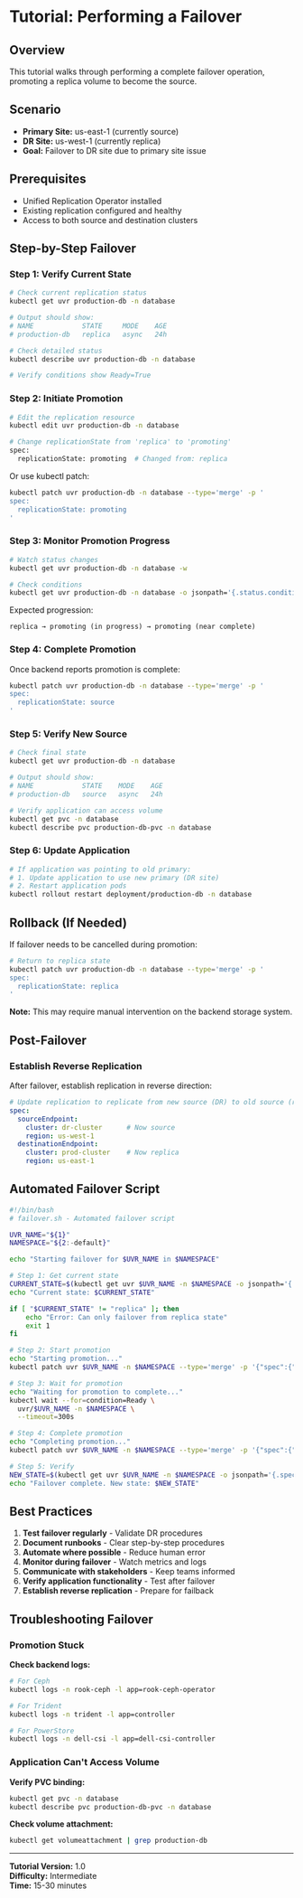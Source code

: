 # Tutorial: Performing a Failover

## Overview

This tutorial walks through performing a complete failover operation, promoting a replica volume to become the source.

## Scenario

- **Primary Site:** us-east-1 (currently source)
- **DR Site:** us-west-1 (currently replica)
- **Goal:** Failover to DR site due to primary site issue

## Prerequisites

- Unified Replication Operator installed
- Existing replication configured and healthy
- Access to both source and destination clusters

## Step-by-Step Failover

### Step 1: Verify Current State

```bash
# Check current replication status
kubectl get uvr production-db -n database

# Output should show:
# NAME            STATE     MODE    AGE
# production-db   replica   async   24h
```

```bash
# Check detailed status
kubectl describe uvr production-db -n database

# Verify conditions show Ready=True
```

### Step 2: Initiate Promotion

```bash
# Edit the replication resource
kubectl edit uvr production-db -n database

# Change replicationState from 'replica' to 'promoting'
spec:
  replicationState: promoting  # Changed from: replica
```

Or use kubectl patch:

```bash
kubectl patch uvr production-db -n database --type='merge' -p '
spec:
  replicationState: promoting
'
```

### Step 3: Monitor Promotion Progress

```bash
# Watch status changes
kubectl get uvr production-db -n database -w

# Check conditions
kubectl get uvr production-db -n database -o jsonpath='{.status.conditions[?(@.type=="Ready")]}'
```

Expected progression:
```
replica → promoting (in progress) → promoting (near complete)
```

### Step 4: Complete Promotion

Once backend reports promotion is complete:

```bash
kubectl patch uvr production-db -n database --type='merge' -p '
spec:
  replicationState: source
'
```

### Step 5: Verify New Source

```bash
# Check final state
kubectl get uvr production-db -n database

# Output should show:
# NAME            STATE    MODE    AGE
# production-db   source   async   24h

# Verify application can access volume
kubectl get pvc -n database
kubectl describe pvc production-db-pvc -n database
```

### Step 6: Update Application

```bash
# If application was pointing to old primary:
# 1. Update application to use new primary (DR site)
# 2. Restart application pods
kubectl rollout restart deployment/production-db -n database
```

## Rollback (If Needed)

If failover needs to be cancelled during promotion:

```bash
# Return to replica state
kubectl patch uvr production-db -n database --type='merge' -p '
spec:
  replicationState: replica
'
```

**Note:** This may require manual intervention on the backend storage system.

## Post-Failover

### Establish Reverse Replication

After failover, establish replication in reverse direction:

```yaml
# Update replication to replicate from new source (DR) to old source (recovery)
spec:
  sourceEndpoint:
    cluster: dr-cluster      # Now source
    region: us-west-1
  destinationEndpoint:
    cluster: prod-cluster    # Now replica
    region: us-east-1
```

## Automated Failover Script

```bash
#!/bin/bash
# failover.sh - Automated failover script

UVR_NAME="${1}"
NAMESPACE="${2:-default}"

echo "Starting failover for $UVR_NAME in $NAMESPACE"

# Step 1: Get current state
CURRENT_STATE=$(kubectl get uvr $UVR_NAME -n $NAMESPACE -o jsonpath='{.spec.replicationState}')
echo "Current state: $CURRENT_STATE"

if [ "$CURRENT_STATE" != "replica" ]; then
    echo "Error: Can only failover from replica state"
    exit 1
fi

# Step 2: Start promotion
echo "Starting promotion..."
kubectl patch uvr $UVR_NAME -n $NAMESPACE --type='merge' -p '{"spec":{"replicationState":"promoting"}}'

# Step 3: Wait for promotion
echo "Waiting for promotion to complete..."
kubectl wait --for=condition=Ready \
  uvr/$UVR_NAME -n $NAMESPACE \
  --timeout=300s

# Step 4: Complete promotion
echo "Completing promotion..."
kubectl patch uvr $UVR_NAME -n $NAMESPACE --type='merge' -p '{"spec":{"replicationState":"source"}}'

# Step 5: Verify
NEW_STATE=$(kubectl get uvr $UVR_NAME -n $NAMESPACE -o jsonpath='{.spec.replicationState}')
echo "Failover complete. New state: $NEW_STATE"
```

## Best Practices

1. **Test failover regularly** - Validate DR procedures
2. **Document runbooks** - Clear step-by-step procedures
3. **Automate where possible** - Reduce human error
4. **Monitor during failover** - Watch metrics and logs
5. **Communicate with stakeholders** - Keep teams informed
6. **Verify application functionality** - Test after failover
7. **Establish reverse replication** - Prepare for failback

## Troubleshooting Failover

### Promotion Stuck

**Check backend logs:**
```bash
# For Ceph
kubectl logs -n rook-ceph -l app=rook-ceph-operator

# For Trident
kubectl logs -n trident -l app=controller

# For PowerStore
kubectl logs -n dell-csi -l app=dell-csi-controller
```

### Application Can't Access Volume

**Verify PVC binding:**
```bash
kubectl get pvc -n database
kubectl describe pvc production-db-pvc -n database
```

**Check volume attachment:**
```bash
kubectl get volumeattachment | grep production-db
```

---

**Tutorial Version:** 1.0  
**Difficulty:** Intermediate  
**Time:** 15-30 minutes


